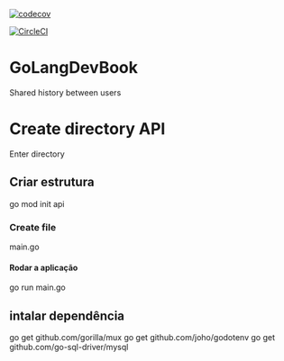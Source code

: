 [![codecov](https://codecov.io/gh/Josimar/GoLangDevBook/branch/main/graph/badge.svg?token=O10HKLLA5N)](https://codecov.io/gh/Josimar/GoLangDevBook)

[![CircleCI](https://circleci.com/gh/Josimar/GoLangDevBook/tree/main.svg?style=svg)](https://circleci.com/gh/Josimar/GoLangDevBook/tree/main)

# GoLangDevBook
Shared history between users

# Create directory API
Enter directory

## Criar estrutura 
go mod init api

###  Create file
main.go

#### Rodar a aplicação
go run main.go

## intalar dependência
go get github.com/gorilla/mux
go get github.com/joho/godotenv
go get github.com/go-sql-driver/mysql


